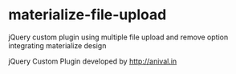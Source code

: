 # materialize-file-upload
jQuery custom plugin using multiple file upload and remove option integrating materialize design

jQuery Custom Plugin developed by http://anival.in
